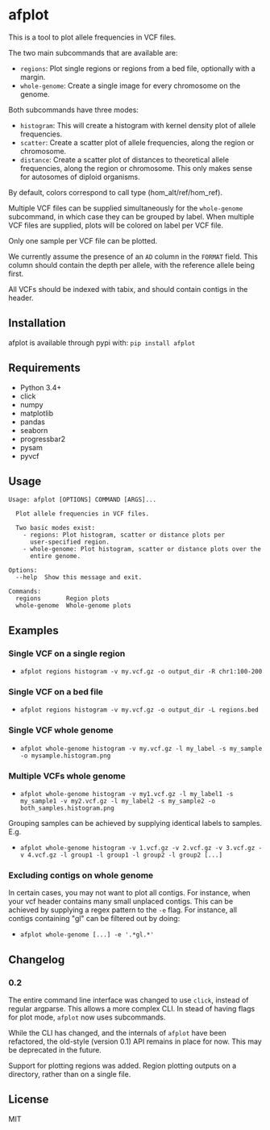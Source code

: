 # afplot

This is a tool to plot allele frequencies in VCF files.

The two main subcommands that are available are:
* `regions`: Plot single regions or regions from a bed file, 
   optionally with a margin. 
* `whole-genome`: Create a single image for every chromosome 
   on the genome.

Both subcommands have three modes:

* `histogram`: This will create a histogram with kernel density 
   plot of allele frequencies.
* `scatter`: Create a scatter plot of allele frequencies, along 
   the region or chromosome.
* `distance`: Create a scatter plot of distances to theoretical 
   allele frequencies, along the region or chromosome. This only 
   makes sense for autosomes of diploid organisms.

By default, colors correspond to call type (hom_alt/ref/hom_ref). 

Multiple VCF files can be supplied simultaneously for the 
`whole-genome` subcommand, in which case they can be grouped by 
label. When multiple VCF files are supplied, plots will be 
colored on label per VCF file. 

Only one sample per VCF file can be plotted. 

We currently assume the presence of an `AD` column in the 
`FORMAT` field. This column should contain the depth per allele, 
with the reference allele being first.
 
All VCFs should be indexed with tabix, and should contain 
contigs in the header.

## Installation

afplot is available through pypi with:
`pip install afplot` 


## Requirements

* Python 3.4+
* click
* numpy
* matplotlib
* pandas
* seaborn
* progressbar2
* pysam
* pyvcf

## Usage

```text
Usage: afplot [OPTIONS] COMMAND [ARGS]...

  Plot allele frequencies in VCF files.

  Two basic modes exist:
    - regions: Plot histogram, scatter or distance plots per
      user-specified region.
    - whole-genome: Plot histogram, scatter or distance plots over the
      entire genome.

Options:
  --help  Show this message and exit.

Commands:
  regions       Region plots
  whole-genome  Whole-genome plots
```

## Examples

### Single VCF on a single region

* `afplot regions histogram -v my.vcf.gz -o output_dir -R chr1:100-200`

### Single VCF on a bed file

* `afplot regions histogram -v my.vcf.gz -o output_dir -L regions.bed`

### Single VCF whole genome

* `afplot whole-genome histogram -v my.vcf.gz -l my_label -s my_sample -o mysample.histogram.png`

### Multiple VCFs whole genome

* `afplot whole-genome histogram -v my1.vcf.gz -l my_label1 -s my_sample1 -v my2.vcf.gz -l my_label2 -s my_sample2 -o both_samples.histogram.png` 

Grouping samples can be achieved by supplying identical labels 
to samples. E.g.

* `afplot whole-genome histogram -v 1.vcf.gz -v 2.vcf.gz -v 3.vcf.gz -v 4.vcf.gz -l group1 -l group1 -l group2 -l group2 [...] `

### Excluding contigs on whole genome

In certain cases, you may not want to plot all contigs.
For instance, when your vcf header contains many small unplaced contigs. 
This can be achieved by supplying a regex pattern to the `-e` flag.
For instance, all contigs containing "gl" can be filtered out by doing:

* `afplot whole-genome [...] -e '.*gl.*' `

## Changelog

### 0.2

The entire command line interface was changed to use `click`,
instead of regular argparse. This allows a more complex CLI.
In stead of having flags for plot mode, `afplot` now uses 
subcommands. 

While the CLI has changed, and the internals of `afplot` have 
been refactored, the old-style (version 0.1) API remains in 
place for now. This may be deprecated in the future.

Support for plotting regions was added. Region plotting outputs
on a directory, rather than on a single file. 

## License

MIT
